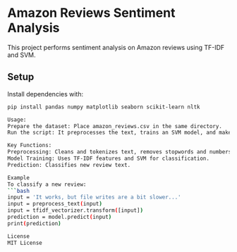 # Amazon Reviews Sentiment Analysis

This project performs sentiment analysis on Amazon reviews using TF-IDF and SVM.

## Setup

Install dependencies with:

```bash
pip install pandas numpy matplotlib seaborn scikit-learn nltk

Usage:
Prepare the dataset: Place amazon_reviews.csv in the same directory.
Run the script: It preprocesses the text, trains an SVM model, and makes predictions.

Key Functions:
Preprocessing: Cleans and tokenizes text, removes stopwords and numbers.
Model Training: Uses TF-IDF features and SVM for classification.
Prediction: Classifies new review text.

Example
To classify a new review:
```bash
input = 'It works, but file writes are a bit slower...'
input = preprocess_text(input)
input = tfidf_vectorizer.transform([input])
prediction = model.predict(input)
print(prediction)

License
MIT License
